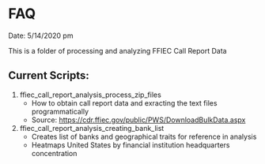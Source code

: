 # FAQ

Date: 5/14/2020 pm 

This is a folder of processing and analyzing FFIEC Call Report Data 

## Current Scripts: 
1. ffiec_call_report_analysis_process_zip_files
	* How to obtain call report data and exracting the text files programmatically 
	* Source: https://cdr.ffiec.gov/public/PWS/DownloadBulkData.aspx
2. ffiec_call_report_analysis_creating_bank_list
	* Creates list of banks and geographical traits for reference in analysis
	* Heatmaps United States by financial institution headquarters concentration
	